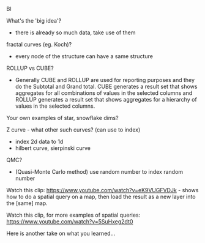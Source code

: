 BI

What's the 'big idea'?
- there is already so much data, take use of them


fractal curves (eg. Koch)?
- every node of the structure can have a same structure 

ROLLUP vs CUBE?
- Generally CUBE and ROLLUP are used for reporting purposes and they do the Subtotal and Grand total. CUBE generates a result set that shows aggregates for all combinations of values in the selected columns and ROLLUP generates a result set that shows aggregates for a hierarchy of values in the selected columns.


Your own examples of star, snowflake dims?

Z curve - what other such curves? (can use to index)
- index 2d data to 1d
- hilbert curve, sierpinski curve

QMC?
- (Quasi-Monte Carlo method) use random number to index random number 

Watch this clip: https://www.youtube.com/watch?v=eK9VUGFVDJk - shows how to do a spatial query on a map, then load the result as a new layer into the [same] map.

Watch this clip, for more examples of spatial queries: https://www.youtube.com/watch?v=5SuHxeg2dt0

Here is another take on what you learned...
